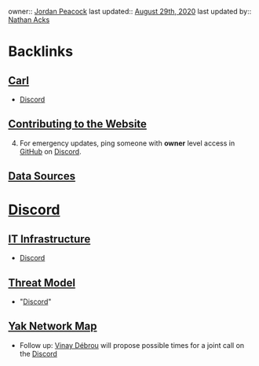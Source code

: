 owner:: [Jordan Peacock](<Jordan Peacock.md>)
last updated:: [August 29th, 2020](<August 29th, 2020.md>)
last updated by:: [Nathan Acks](<Nathan Acks.md>)

# Backlinks
## [Carl](<Carl.md>)
- [Discord](<Discord.md>)

## [Contributing to the Website](<Contributing to the Website.md>)
4. For emergency updates, ping someone with **owner** level access in [GitHub](<GitHub.md>) on [Discord](<Discord.md>).

## [Data Sources](<Data Sources.md>)
# [Discord](<Discord.md>)

## [IT Infrastructure](<IT Infrastructure.md>)
- [Discord](<Discord.md>)

## [Threat Model](<Threat Model.md>)
- "[Discord](<Discord.md>)"

## [Yak Network Map](<Yak Network Map.md>)
- Follow up: [Vinay Débrou](<Vinay Débrou.md>) will propose possible times for a joint call on the [Discord](<Discord.md>)

